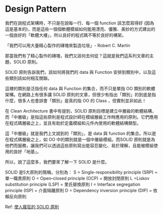 # Design Pattern

我們在說程式架構時，不只是在說每一行、每一個 function 該怎麼寫得好 (因為這是基本的)，而是這些一個個軟體模組如何能用漂亮、優雅、美妙的方式建出的一個良好的「軟體大樓」，所以良好的程式碼不等於良好的構架。

「我們可以用大量精心製作的磚塊來製造垃圾」- Robert C. Martin

那當我們有了精心製作的磚塊，我們又該何去何從？這就是我們這系列文章的主題，SOLID 原則。

SOLID 原則告訴我們，該如何將我們的 data 與 Function 安排到類別中，以及這些類別該如何相互關聯。

這裡的類別是泛指任何 data 與 Function 的集合，而不只是單指 OO 類別的軟體架構。在網路上有很多講 SOLID 原則的文章，但很少有指出「類別」的到底是指什麼，很多人也會誤會「類別」是真的指 OO 的 Class ，但實則並非如此！

在 Clean Architecture 書中有提到，SOLID 原則目標是建立中層級的軟體結構，而「中層級」是指這些原則是程式設計師在模組層級工作時應用的原則。它們應用在程式碼層級之上，並且有助於定義模組和元件內使用的軟體結構類型。

這「中層級」就是我們上文說到的「類別」，是 data 與 function 的集合。所以是在程式碼層級之上，如 OO 中的類別就是一個中層級模組。而SOLID 原則就是為他們而服務，讓我們可以透過這些原則寫出能容忍變化、易於理解，且能被模組使用的良好「地基」。

所以，說了這麼多，我們要來了解一下 SOLID 是什麼。

SOLID 是5大原則的簡稱，分別為：
S = Single-responsibility principle (SRP) = 單一職責原則
O = Open–closed principle (OCP) = 開放封閉原則
L =Liskov substitution principle (LSP) = 里氏替換原則
I = Interface segregation principle (ISP) = 介面隔離原則
D = Dependency inversion principle (DIP) = 依賴反向原則

Ref: [使人瘋狂的 SOLID 原則](https://medium.com/%E7%A8%8B%E5%BC%8F%E6%84%9B%E5%A5%BD%E8%80%85/%E4%BD%BF%E4%BA%BA%E7%98%8B%E7%8B%82%E7%9A%84-solid-%E5%8E%9F%E5%89%87-%E7%9B%AE%E9%8C%84-b33fdfc983ca)